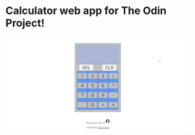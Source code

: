 # Calculator web app for The Odin Project!
<!-- ![Alt text](./calc_screenshot.png?raw=true "Calculator Screenshot") -->
![Alt text](./calculator.gif?raw=true "Calculator gif")